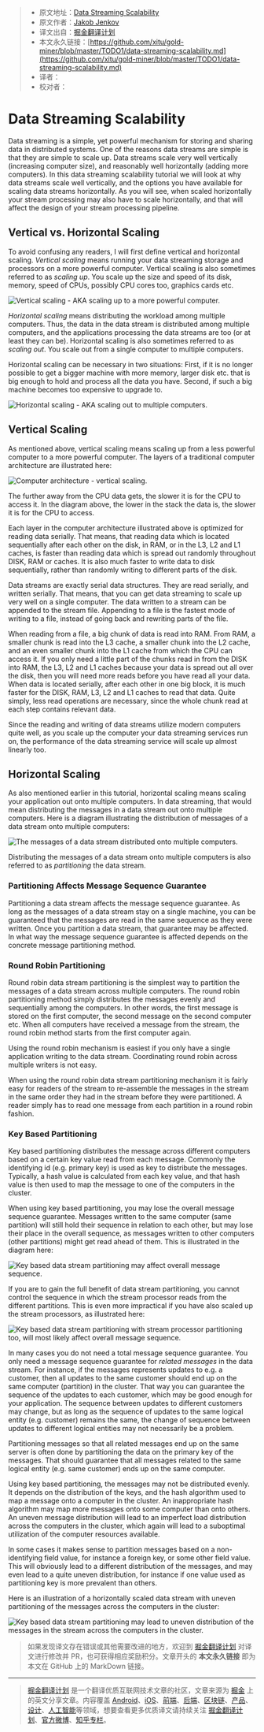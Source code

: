 > * 原文地址：[Data Streaming Scalability](http://tutorials.jenkov.com/data-streaming/scalability.html)
> * 原文作者：[Jakob Jenkov](https://twitter.com/#!/jjenkov)
> * 译文出自：[掘金翻译计划](https://github.com/xitu/gold-miner)
> * 本文永久链接：[https://github.com/xitu/gold-miner/blob/master/TODO1/data-streaming-scalability.md](https://github.com/xitu/gold-miner/blob/master/TODO1/data-streaming-scalability.md)
> * 译者：
> * 校对者：

# Data Streaming Scalability

Data streaming is a simple, yet powerful mechanism for storing and sharing data in distributed systems. One of the reasons data streams are simple is that they are simple to scale up. Data streams scale very well vertically (increasing computer size), and reasonably well horizontally (adding more computers). In this data streaming scalability tutorial we will look at why data streams scale well vertically, and the options you have available for scaling data streams horizontally. As you will see, when scaled horizontally your stream processing may also have to scale horizontally, and that will affect the design of your stream processing pipeline.

## Vertical vs. Horizontal Scaling

To avoid confusing any readers, I will first define vertical and horizontal scaling. _Vertical scaling_ means running your data streaming storage and processors on a more powerful computer. Vertical scaling is also sometimes referred to as _scaling up_. You scale up the size and speed of its disk, memory, speed of CPUs, possibly CPU cores too, graphics cards etc.

![Vertical scaling - AKA scaling up to a more powerful computer.](http://tutorials.jenkov.com/images/data-streaming/data-streaming-scalability-1.jpg)

_Horizontal scaling_ means distributing the workload among multiple computers. Thus, the data in the data stream is distributed among multiple computers, and the applications processing the data streams are too (or at least they can be). Horizontal scaling is also sometimes referred to as _scaling out_. You scale out from a single computer to multiple computers.

Horizontal scaling can be necessary in two situations: First, if it is no longer possible to get a bigger machine with more memory, larger disk etc. that is big enough to hold and process all the data you have. Second, if such a big machine becomes too expensive to upgrade to.

![Horizontal scaling - AKA scaling out to multiple computers.](http://tutorials.jenkov.com/images/data-streaming/data-streaming-scalability-2.jpg) 

## Vertical Scaling

As mentioned above, vertical scaling means scaling up from a less powerful computer to a more powerful computer. The layers of a traditional computer architecture are illustrated here:

![Computer architecture - vertical scaling.](http://tutorials.jenkov.com/images/data-streaming/data-streaming-scalability-3.jpg)

The further away from the CPU data gets, the slower it is for the CPU to access it. In the diagram above, the lower in the stack the data is, the slower it is for the CPU to access.

Each layer in the computer architecture illustrated above is optimized for reading data serially. That means, that reading data which is located sequentially after each other on the disk, in RAM, or in the L3, L2 and L1 caches, is faster than reading data which is spread out randomly throughout DISK, RAM or caches. It is also much faster to write data to disk sequentially, rather than randomly writing to different parts of the disk.

Data streams are exactly serial data structures. They are read serially, and written serially. That means, that you can get data streaming to scale up very well on a single computer. The data written to a stream can be appended to the stream file. Appending to a file is the fastest mode of writing to a file, instead of going back and rewriting parts of the file.

When reading from a file, a big chunk of data is read into RAM. From RAM, a smaller chunk is read into the L3 cache, a smaller chunk into the L2 cache, and an even smaller chunk into the L1 cache from which the CPU can access it. If you only need a little part of the chunks read in from the DISK into RAM, the L3, L2 and L1 caches because your data is spread out all over the disk, then you will need more reads before you have read all your data. When data is located serially, after each other in one big block, it is much faster for the DISK, RAM, L3, L2 and L1 caches to read that data. Quite simply, less read operations are necessary, since the whole chunk read at each step contains relevant data.

Since the reading and writing of data streams utilize modern computers quite well, as you scale up the computer your data streaming services run on, the performance of the data streaming service will scale up almost linearly too.

## Horizontal Scaling

As also mentioned earlier in this tutorial, horizontal scaling means scaling your application out onto multiple computers. In data streaming, that would mean distributing the messages in a data stream out onto multiple computers. Here is a diagram illustrating the distribution of messages of a data stream onto multiple computers:

![The messages of a data stream distributed onto multiple computers.](http://tutorials.jenkov.com/images/data-streaming/data-streaming-scalability-4.jpg)

Distributing the messages of a data stream onto multiple computers is also referred to as _partitioning_ the data stream.

### Partitioning Affects Message Sequence Guarantee

Partitioning a data stream affects the message sequence guarantee. As long as the messages of a data stream stay on a single machine, you can be guaranteed that the messages are read in the same sequence as they were written. Once you partition a data stream, that guarantee may be affected. In what way the message sequence guarantee is affected depends on the concrete message partitioning method.

### Round Robin Partitioning

Round robin data stream partitioning is the simplest way to partition the messages of a data stream across multiple computers. The round robin partitioning method simply distributes the messages evenly and sequentially among the computers. In other words, the first message is stored on the first computer, the second message on the second computer etc. When all computers have received a message from the stream, the round robin method starts from the first computer again.

Using the round robin mechanism is easiest if you only have a single application writing to the data stream. Coordinating round robin across multiple writers is not easy.

When using the round robin data stream partitioning mechanism it is fairly easy for readers of the stream to re-assemble the messages in the stream in the same order they had in the stream before they were partitioned. A reader simply has to read one message from each partition in a round robin fashion.

### Key Based Partitioning

Key based partitioning distributes the message across different computers based on a certain key value read from each message. Commonly the identifying id (e.g. primary key) is used as key to distribute the messages. Typically, a hash value is calculated from each key value, and that hash value is then used to map the message to one of the computers in the cluster.

When using key based partitioning, you may lose the overall message sequence guarantee. Messages written to the same computer (same partition) will still hold their sequence in relation to each other, but may lose their place in the overall sequence, as messages written to other computers (other partitions) might get read ahead of them. This is illustrated in the diagram here:

![Key based data stream partitioning may affect overall message sequence.](http://tutorials.jenkov.com/images/data-streaming/data-streaming-scalability-5.jpg)

If you are to gain the full benefit of data stream partitioning, you cannot control the sequence in which the stream processor reads from the different partitions. This is even more impractical if you have also scaled up the stream processors, as illustrated here:

![Key based data stream partitioning with stream processor partitioning too, will most likely affect overall message sequence.](http://tutorials.jenkov.com/images/data-streaming/data-streaming-scalability-6.jpg)

In many cases you do not need a total message sequence guarantee. You only need a message sequence guarantee for _related messages_ in the data stream. For instance, if the messages represents updates to e.g. a customer, then all updates to the same customer should end up on the same computer (partition) in the cluster. That way you can guarantee the sequence of the updates to each customer, which may be good enough for your application. The sequence between updates to different customers may change, but as long as the sequence of updates to the same logical entity (e.g. customer) remains the same, the change of sequence between updates to different logical entities may not necessarily be a problem.

Partitioning messages so that all related messages end up on the same server is often done by partitioning the data on the primary key of the messages. That should guarantee that all messages related to the same logical entity (e.g. same customer) ends up on the same computer.

Using key based partitioning, the messages may not be distributed evenly. It depends on the distribution of the keys, and the hash algorithm used to map a message onto a computer in the cluster. An inappropriate hash algorithm may map more messages onto some computer than onto others. An uneven message distribution will lead to an imperfect load distribution across the computers in the cluster, which again will lead to a suboptimal utilization of the computer resources available.

In some cases it makes sense to partition messages based on a non-identifying field value, for instance a foreign key, or some other field value. This will obviously lead to a different distribution of the messages, and may even lead to a quite uneven distribution, for instance if one value used as partitioning key is more prevalent than others.

Here is an illustration of a horizontally scaled data stream with uneven partitioning of the messages across the computers in the cluster:

![Key based data stream partitioning may lead to uneven distribution of the messages in the stream across the computers in the cluster.](http://tutorials.jenkov.com/images/data-streaming/data-streaming-scalability-7.jpg)

> 如果发现译文存在错误或其他需要改进的地方，欢迎到 [掘金翻译计划](https://github.com/xitu/gold-miner) 对译文进行修改并 PR，也可获得相应奖励积分。文章开头的 **本文永久链接** 即为本文在 GitHub 上的 MarkDown 链接。


---

> [掘金翻译计划](https://github.com/xitu/gold-miner) 是一个翻译优质互联网技术文章的社区，文章来源为 [掘金](https://juejin.im) 上的英文分享文章。内容覆盖 [Android](https://github.com/xitu/gold-miner#android)、[iOS](https://github.com/xitu/gold-miner#ios)、[前端](https://github.com/xitu/gold-miner#前端)、[后端](https://github.com/xitu/gold-miner#后端)、[区块链](https://github.com/xitu/gold-miner#区块链)、[产品](https://github.com/xitu/gold-miner#产品)、[设计](https://github.com/xitu/gold-miner#设计)、[人工智能](https://github.com/xitu/gold-miner#人工智能)等领域，想要查看更多优质译文请持续关注 [掘金翻译计划](https://github.com/xitu/gold-miner)、[官方微博](http://weibo.com/juejinfanyi)、[知乎专栏](https://zhuanlan.zhihu.com/juejinfanyi)。
